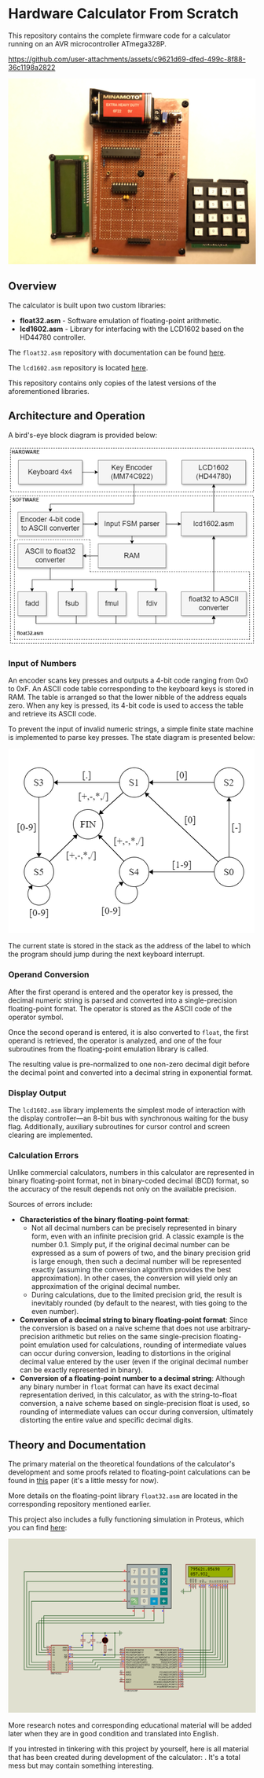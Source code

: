 # Hardware Calculator From Scratch

This repository contains the complete firmware code for a calculator running on an AVR microcontroller ATmega328P.

https://github.com/user-attachments/assets/c9621d69-dfed-499c-8f88-36c1198a2822

![Photo 1](docs/photo_1.jpg)

## Overview

The calculator is built upon two custom libraries:

- **float32.asm** - Software emulation of floating-point arithmetic.
- **lcd1602.asm** - Library for interfacing with the LCD1602 based on the HD44780 controller.

The `float32.asm` repository with documentation can be found [here](https://github.com/igor-240340/Float32AVR).

The `lcd1602.asm` repository is located [here](https://github.com/igor-240340/LCD1602-HD44780-AVR).

This repository contains only copies of the latest versions of the aforementioned libraries.

## Architecture and Operation

A bird's-eye block diagram is provided below:

![Block Diagram](docs/block_diagram.png)

### Input of Numbers

An encoder scans key presses and outputs a 4-bit code ranging from 0x0 to 0xF. An ASCII code table corresponding to the keyboard keys is stored in RAM. The table is arranged so that the lower nibble of the address equals zero. When any key is pressed, its 4-bit code is used to access the table and retrieve its ASCII code.

To prevent the input of invalid numeric strings, a simple finite state machine is implemented to parse key presses. The state diagram is presented below:

![State Diagram](docs/state_diagram.png)

The current state is stored in the stack as the address of the label to which the program should jump during the next keyboard interrupt.

### Operand Conversion

After the first operand is entered and the operator key is pressed, the decimal numeric string is parsed and converted into a single-precision floating-point format. The operator is stored as the ASCII code of the operator symbol.

Once the second operand is entered, it is also converted to `float`, the first operand is retrieved, the operator is analyzed, and one of the four subroutines from the floating-point emulation library is called.

The resulting value is pre-normalized to one non-zero decimal digit before the decimal point and converted into a decimal string in exponential format.

### Display Output

The `lcd1602.asm` library implements the simplest mode of interaction with the display controller—an 8-bit bus with synchronous waiting for the busy flag. Additionally, auxiliary subroutines for cursor control and screen clearing are implemented.

### Calculation Errors

Unlike commercial calculators, numbers in this calculator are represented in binary floating-point format, not in binary-coded decimal (BCD) format, so the accuracy of the result depends not only on the available precision.

Sources of errors include:

- **Characteristics of the binary floating-point format**:
  - Not all decimal numbers can be precisely represented in binary form, even with an infinite precision grid. A classic example is the number 0.1. Simply put, if the original decimal number can be expressed as a sum of powers of two, and the binary precision grid is large enough, then such a decimal number will be represented exactly (assuming the conversion algorithm provides the best approximation). In other cases, the conversion will yield only an approximation of the original decimal number.
  - During calculations, due to the limited precision grid, the result is inevitably rounded (by default to the nearest, with ties going to the even number).
- **Conversion of a decimal string to binary floating-point format**: Since the conversion is based on a naive scheme that does not use arbitrary-precision arithmetic but relies on the same single-precision floating-point emulation used for calculations, rounding of intermediate values can occur during conversion, leading to distortions in the original decimal value entered by the user (even if the original decimal number can be exactly represented in binary).
- **Conversion of a floating-point number to a decimal string**: Although any binary number in `float` format can have its exact decimal representation derived, in this calculator, as with the string-to-float conversion, a naive scheme based on single-precision float is used, so rounding of intermediate values can occur during conversion, ultimately distorting the entire value and specific decimal digits.

## Theory and Documentation

The primary material on the theoretical foundations of the calculator's development and some proofs related to floating-point calculations can be found in [this](docs/HardwareCalculatorFromScratch.%20Research.odt) paper (it's a little messy for now).

More details on the floating-point library `float32.asm` are located in the corresponding repository mentioned earlier.

This project also includes a fully functioning simulation in Proteus, which you can find [here](docs/HardwareCalculatorFromScratch.pdsprj):

![Proteus Schematic](docs/proteus_schematic.png)

More research notes and corresponding educational material will be added later when they are in good condition and translated into English.

If you intrested in tinkering with this project by yourself, here is all material that has been created during development of the calculator: [](https://drive.google.com/open?id=1reeEPcQ95P3t-i-bTYWgDMNL65eEh_6R&usp=drive_fs). It's a total mess but may contain something interesting.
